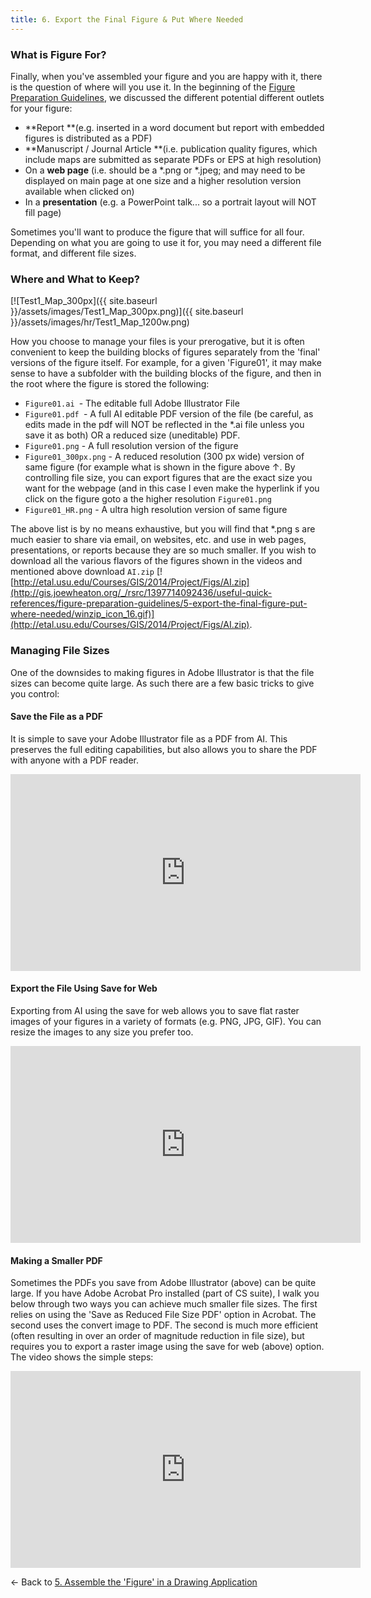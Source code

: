 ```yaml
---
title: 6. Export the Final Figure & Put Where Needed
---
```


### What is Figure For?

Finally, when you've assembled your figure and you are happy with it, there is the question of where will you use it. In the beginning of the [Figure Preparation Guidelines](http://gis.joewheaton.org/useful-quick-references/figure-preparation-guidelines), we discussed the different potential different outlets for your figure: 

- **Report **(e.g. inserted in a word document but report with embedded figures is distributed as a PDF)
- **Manuscript / Journal Article **(i.e. publication quality figures, which include maps are submitted as separate PDFs or EPS at high resolution)
- On a **web page** (i.e. should be a *.png or *.jpeg; and may need to be displayed on main page at one size and a higher resolution version available when clicked on)
- In a **presentation** (e.g. a PowerPoint talk... so a portrait layout will NOT fill page)

Sometimes you'll want to produce the figure that will suffice for all four. Depending on what you are going to use it for, you may need a different file format, and different file sizes. 

### Where and What to Keep?



[![Test1_Map_300px]({{ site.baseurl }}/assets/images/Test1_Map_300px.png)]({{ site.baseurl }}/assets/images/hr/Test1_Map_1200w.png)

How you choose to manage your files is your prerogative, but it is often convenient to keep the building blocks of figures separately from the 'final' versions of the figure itself. For example, for a given 'Figure01', it may make sense to have a subfolder with the building blocks of the figure, and then in the root where the figure is stored the following:

- `Figure01.ai `- The editable full Adobe Illustrator File
- `Figure01.pdf `- A full AI editable PDF version of the file (be careful, as edits made in the pdf will NOT be reflected in the *.ai file unless you save it as both) OR a reduced size (uneditable) PDF.
- `Figure01.png` - A full resolution version of the figure
- `Figure01_300px.png` - A reduced resolution (300 px wide) version of same figure (for example what is shown in the figure above ↑.  By controlling file size, you can export figures that are the exact size you want for the webpage (and in this case I even make the hyperlink if you click on the figure goto a the higher resolution `Figure01.png` 
- `Figure01_HR.png` - A ultra high resolution version of same figure

The above list is by no means exhaustive, but you will find that *.png s are much easier to share via email, on websites, etc. and use in web pages, presentations, or reports because they are so much smaller.  If you wish to download all the various flavors of the figures shown in the videos and mentioned above download `AI.zip` [![http://etal.usu.edu/Courses/GIS/2014/Project/Figs/AI.zip](http://gis.joewheaton.org/_/rsrc/1397714092436/useful-quick-references/figure-preparation-guidelines/5-export-the-final-figure-put-where-needed/winzip_icon_16.gif)](http://etal.usu.edu/Courses/GIS/2014/Project/Figs/AI.zip).

### Managing File Sizes

One of the downsides to making figures in Adobe Illustrator is that the file sizes can become quite large. As such there are a few basic tricks to give you control:

#### Save the File as a PDF

It is simple to save your Adobe Illustrator file as a PDF from AI. This preserves the full editing capabilities, but also allows you to share the PDF with anyone with a PDF reader. 

<iframe width="560" height="315" src="https://www.youtube.com/embed/YhR36doGoC4" frameborder="0" allowfullscreen></iframe>

#### Export the File Using Save for Web

Exporting from AI using the save for web allows you to save flat raster images of your figures in a variety of formats (e.g. PNG, JPG, GIF). You can resize the images to any size you prefer too.

<iframe width="560" height="315" src="https://www.youtube.com/embed/mvmoAuAXr2k" frameborder="0" allowfullscreen></iframe>

#### Making a Smaller PDF

Sometimes the PDFs you save from Adobe Illustrator (above) can be quite large. If you have Adobe Acrobat Pro installed (part of CS suite), I walk you below through two ways you can achieve much smaller file sizes. The first relies on using the 'Save as Reduced File Size PDF' option in Acrobat. The second uses the convert image to PDF. The second is much more efficient (often resulting in over an order of magnitude reduction in file size), but requires you to export a raster image using the save for web (above) option. The video shows the simple steps:

<iframe width="560" height="315" src="https://www.youtube.com/embed/f32V6vc8Diw" frameborder="0" allowfullscreen></iframe>

← Back to  [5. Assemble the 'Figure' in a Drawing Application](http://gis.joewheaton.org/useful-quick-references/figure-preparation-guidelines/4-assemble-the-figure-in-a-drawing-application)

 

